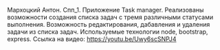 Мархоцкий Антон. Спп_1. Приложение Task manager. Реализованы возможности создания списка задач с тремя различными статусами выполнения. Возможность редактирования, дабавления и удаления задачи из списка задач.
Используемые технологии node, bootstrap, express.
Ссылка на видео:
https://youtu.be/Uwy6scSNPJ4
